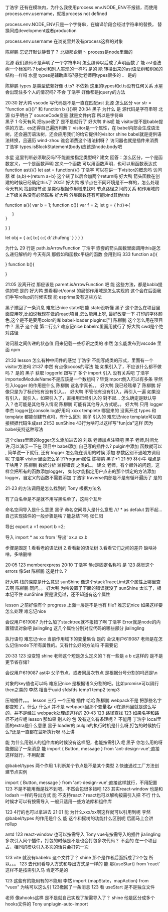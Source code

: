 丁浩宇
还有在模块内，为什么我使用process.env.NODE_ENV不报错，而使用process.env.username，就报process not defined 

process.env.NODE_ENV只是一个字符串，在编译阶段会经过字符串的替换，
替换同成development或者production

process.env.username
在浏览里并没有process这样的对象

陈柳鹏
忘记开默认静音了？ 
北极那企鹅丶
process是node里面的 



北源
我们源码不是声明了一个字符串吗 怎么编译以后成了声明函数了 
能
ast语法树一个标准吗？babel和别人实现的一样吗 
是的
能
转换出来的ast语法树和别家的结构一样吗 
水星
types是辅助库吗?感觉老师用types很多的 、
是的

陈柳鹏
types 是类型依赖好像 d.ts? 
不依赖
这里的types和d.ts没有任何关系
水星
会出现住多个人的情况吗? 
不会
丁浩宇
好像都是jquery的方法 


20:30
好大鸭
vscode 写代码是不是一直在匹配ast 
北源
怎么区分 var str = "function a(){}" 和 function b (){}啊 
20:34
黑子
为什么 是 源代码是字符串呀 
北源
似乎明白了  sourceCode变量 就是文件内容 所以是字符串  
黑子
1 
今天有风
把type改了 是不是就行了 
好大鸭
this呢 
能
visitor是不是bable提供的方法，es还得自己遍历判断？ 
visitor是一个属性，在 babel内部会生成语法树，还会遍历语法树，还会应用我们的给它提供的visitor
shine
babel就是提供语法转换，且遍历 
wind-zhou
谁会消费这个语法树呀？ 访问器也就是插件来消费
丁浩宇
types.isBlockStatement(body)应该是node.body吧 





水星
这里判断必须取反吗?不能直接指定类型吗? 
建文
回答：怎么区分，一个是函数定义，一个是函数声明 
定义一个函数
可以用函数声明，也可以用函数表达式
function ast(){}
let ast = function(){}
丁浩宇
可以在讲一下visitor的概念吗 
访问器
崔
(a,b)=>{return a+b}  这个转了以后会加两个return吗 
好大鸭
箭头函数在创建的时候已经确定this了 
20:51
好大鸭
根节点在不同环境是不一样的，怎么处理 
今天有风
找到根节点 是类似根据作用域来找吗
节点路径之间的关系
和作用域的上下级关系没有必然联系 
好大鸭
外层函数还有可能bind其他this 


function a(){ 
  var b = 1;
  function c(){
    var f = 2;
    let g = {
       h:()=>{

       }
    }
  }
}

let obj = {
  a:{
    b:{
      c:{
        d:'zhufeng'
      }
    }
  }
}


为什么 29 行是 path.isArrowFunction 
丁浩宇
嵌套的箭头函数里面调用this是怎么递归解析的 
今天有风
那假如和函数c平级的函数  会用到吗 
333
function a(){

}
function b(){

}

21:05
没离开过
那应该是 parent.isArrowFunction 吧 
能
这些方法，都是babla提供的吧 是的
好大鸭
想看看let/const 的局部作用域是怎么实现的 
这个会在后面我们手写rollup的时候实现
能
esprima没有这些方法 



黑子撤回了一条消息
难忘记nice
state吧 
能
state没听懂 
黑子
这个怎么在项目里面应用呀,比如说我现在做的react项目,怎么能用上呀, 最好改变一下 打印的字体颜色,这个是不是要用color的库 
babel-loader
plugins:['']
陈柳鹏
这个怎么用在项目中？ 
黑子
这个是 第二行么? 
难忘记nice
babelrc里面用就行了 
好大鸭
cwd是个绝对路径 


访问器之间传递的状态值 用来记载一些标识之类的 
李然
怎么能发布到vscode 里面 
npm




21:32
lesson
怎么有种中间件的感觉 
丁浩宇
不能写成类的形式，里面有一个visitor方法吗 
21:37
李然
有点像cocos的写法 
能
如果引入了，不应该什么都不做吗？ 是的
黑子
获取 loggerId 跟写了 多个 import 引入 没有关系吧 
丁浩宇
importedModuleName不是应该是一个数组吗？毕竟import倒入可以有多条 
李然
引入logger 的作用是什么 
陈柳鹏
这名字真长。。 
好大鸭
我已经眩晕了 
陈柳鹏
好像只是为了标识他有没有引入。。 
好大鸭
不管他有没有引入，再引入一遍 
如果没有引入，就引入，如果引入了，直接用已经引入的
對不起...
怎么确定是默认导入？也可能是其他导入情况 
陈柳鹏
可能有其他导入方式呢。。 
好大鸭
只用 logger 
李杰
logger比console.log好用吗 
xxxx
templete  哪里来的 
没离开过
types 和 template 都能创建节点吗，有什么区别 
黑子
引入的 
难忘记nice
template可以直接根据代码生成ast 
21:53
sunShine
43行为啥可以这样写"fun|da"这样 
因为babel支持这种写法



这个class里面的logger怎么添加进去的 
刘磊
老师加点注释吧 
黑子
老师,时间允许,可以演示一下在 项目中 babel添加 自己写的插件么? pulgin中添加 函数就可以 , 简单说一下就行, 还有 logger 怎么能在调用的时候 添加 参数区别不通地方调用呢 
丁浩宇
visitor里面怎么多了Program属性 
陈柳鹏
黑子+1 
21:59
林小牛
埋点是干啥用？ 
陈柳鹏
数据分析 监控错误 之类的。。 
建文
老师，有个额外的问题，这样会把所有的函数添加logger，
如何才能指定用户点击的那个绑定的方法添加logger，自定义的函数不需要添加 
丁浩宇
traverse内部是不是有循环遍历了 
是的

21-23 的方法调用是怎么找到的 
Tony
根据方法名 

有了白名单是不是就不用写黑名单了，这两个互斥 




命名空间导入是什么意思 
黑子
命名空间导入是什么意思  ///  * as defalut 
對不起...
自己实现插件的一般步骤是啥？能总结下吗 
张仁阳

导出
export a =1
export b =2;

导入
import * as xx from '导出'
xx.a
xx.b

步骤是固定
1.看看老的语法树
2.看看新的语法树
3.看看它们之间的差异
缺啥补啥，多啥删啥



20:05
123
memberexpress 
20:10
丁浩宇
file是固定名称吗 是
123
感觉这个errors 像Set 
陈柳鹏
这是什么？ 


好大鸭
栈的深度是什么意思 
sunShine
像这个stackTraceLimt这个属性上哪里查去啊 
陈柳鹏
同问。。 
好大鸭
为啥设置了下面的错误就没了 
sunShine
太长了，根本记不住 
sunShine
要是没见过，还不知道有这个属性 


lesson
之前好像有个 progress 
上面一层是不是也有 file? 
难忘记nice
如果这样要怎么处理 
难忘记nice
  
会议用户619087
为什么加了stacktree就不报错了啊 
丁浩宇
Error就是node的内置错误对象吧 
jialingling
这几个属性分别对应代码的哪些部分 
jialingling
  





执行语句 
难忘记nice
当前作用域下的变量集合 是的
会议用户619087
老师是在怎么记住node下所有属性的。又有什么好的方法吗 
不需要记

20:33
123
没变短 
shine
老师这个短是怎么定义的？有一些是 a b c这样的 是不是更节省存储? 

会议用户619087
ast中 父子节点，或者同层次节点 是根据分号分割的吗还是\n 



对象的key值也可以吗 
难忘记nice
是根据语义分割的吧。比如promise可以隔行then之类的 
李然
相当于uuid 
sfdsfds
temp1
temp2
temp3



压缩插件。。。 
lesson
三行 一个压缩 插件 哈哈 
陈柳鹏
webpack不是 把那些名字都变短了。什么r 什么d 
并不是
webpack里那个变量名r d在源码里就是这么写的，并不是经过 webpack处理成这样的
20:43
123
路径查找 
123
如果名字和路径不对应呢 
lesson
那如果 别人的 包 没有这么有条理呢？ 不能用
丁浩宇
local里面的extra是什么意思 
黑子
loader的 pulgin的执行时机是什么呀,打包的时候执行么?还是一直都在监听执行呀 
马上讲

能
为什么用别人的组件库的时候没有这样配，也能按需引入呢 
黑子
你怎么用的呀 
能撤回了一条消息
能
import { Button, message } from 'ant-design-vue';直接这样就行，不用配置 


@babel/types 两个作用
1.判断某个节点是不是某个类型
2.快速通过工厂方法创建节点实例



import { Button, message } from 'ant-design-vue';直接这样就行，不用配置 
123
不是不能用而是找不到吧，不然会包很多错吧 
123
其实react-window 也是和lodash 一样的导出方式 
能
不支持react？react也可以解构按需引入把  不行
什么时候才可以有按需导入
一般只适用一些方法库和组件库

123
4行的也可以拿进去 
21:01
能
为什么xxx/xx啊这样就可以引用到呢 
李然
@babel/types 的作用是什么 
能
这个和摇树的功能什么区别呢 
后面马上会讲rollup


antd 
123
react-window 也可以按需导入 
Tony
vue有按需导入的插件 
jialingling
多次引入同个插件，打包的时候是不是也会打包多次代码？ 
不会的
在一个项目占，相同的模块引入多次的话只会打包一次




123
vite 就没有babelrc 这个文件了？ 
shine
那个是作者后面拆成了2个包 所以。。。 
123
去代码看导入方式和导出方式是一样的 
能
那{useStart} from ’react‘ 这样不是按需引入马 
肯定不是的

123
这些有的能用有的不能用 
李然
import {mapState，mapAction} from "vuex” 为啥可以这么引 
123撤回了一条消息
123
看 useStart 是不是独立文件 



老师 像ahooks这样  是不是就自己实现了按需导入了？ 
shine
他是区分成多个hooks文件的 
Tony
unplugin-auto-import 

